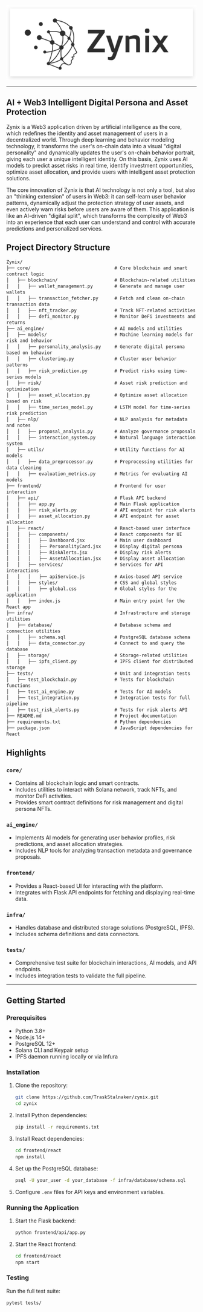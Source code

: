![image-20250126190328631](README.assets/image-20250126190328631.png)

---



## AI + Web3 Intelligent Digital Persona and Asset Protection

Zynix is a Web3 application driven by artificial intelligence as the core, which redefines the identity and asset management of users in a decentralized world. Through deep learning and behavior modeling technology, it transforms the user's on-chain data into a visual "digital personality" and dynamically updates the user's on-chain behavior portrait, giving each user a unique intelligent identity. On this basis, Zynix uses AI models to predict asset risks in real time, identify investment opportunities, optimize asset allocation, and provide users with intelligent asset protection solutions. 

The core innovation of Zynix is that AI technology is not only a tool, but also an "thinking extension" of users in Web3: it can self-learn user behavior patterns, dynamically adjust the protection strategy of user assets, and even actively warn risks before users are aware of them. This application is like an AI-driven "digital split", which transforms the complexity of Web3 into an experience that each user can understand and control with accurate predictions and personalized services.

## Project Directory Structure

```
Zynix/
├── core/                               # Core blockchain and smart contract logic
│   ├── blockchain/                     # Blockchain-related utilities
│   │   ├── wallet_management.py        # Generate and manage user wallets
│   │   ├── transaction_fetcher.py      # Fetch and clean on-chain transaction data
│   │   ├── nft_tracker.py              # Track NFT-related activities
│   │   ├── defi_monitor.py             # Monitor DeFi investments and returns
├── ai_engine/                          # AI models and utilities
│   ├── models/                         # Machine learning models for risk and behavior
│   │   ├── personality_analysis.py     # Generate digital persona based on behavior
│   │   ├── clustering.py               # Cluster user behavior patterns
│   │   ├── risk_prediction.py          # Predict risks using time-series models
│   ├── risk/                           # Asset risk prediction and optimization
│   │   ├── asset_allocation.py         # Optimize asset allocation based on risk
│   │   ├── time_series_model.py        # LSTM model for time-series risk prediction
│   ├── nlp/                            # NLP analysis for metadata and notes
│   │   ├── proposal_analysis.py        # Analyze governance proposals
│   │   ├── interaction_system.py       # Natural language interaction system
│   ├── utils/                          # Utility functions for AI models
│   │   ├── data_preprocessor.py        # Preprocessing utilities for data cleaning
│   │   ├── evaluation_metrics.py       # Metrics for evaluating AI models
├── frontend/                           # Frontend for user interaction
│   ├── api/                            # Flask API backend
│   │   ├── app.py                      # Main Flask application
│   │   ├── risk_alerts.py              # API endpoint for risk alerts
│   │   ├── asset_allocation.py         # API endpoint for asset allocation
│   ├── react/                          # React-based user interface
│   │   ├── components/                 # React components for UI
│   │   │   ├── Dashboard.jsx           # Main user dashboard
│   │   │   ├── PersonalityCard.jsx     # Display digital persona
│   │   │   ├── RiskAlerts.jsx          # Display risk alerts
│   │   │   ├── AssetAllocation.jsx     # Display asset allocation
│   │   ├── services/                   # Services for API interactions
│   │   │   ├── apiService.js           # Axios-based API service
│   │   ├── styles/                     # CSS and global styles
│   │   │   ├── global.css              # Global styles for the application
│   │   ├── index.js                    # Main entry point for the React app
├── infra/                              # Infrastructure and storage utilities
│   ├── database/                       # Database schema and connection utilities
│   │   ├── schema.sql                  # PostgreSQL database schema
│   │   ├── data_connector.py           # Connect to and query the database
│   ├── storage/                        # Storage-related utilities
│   │   ├── ipfs_client.py              # IPFS client for distributed storage
├── tests/                              # Unit and integration tests
│   ├── test_blockchain.py              # Tests for blockchain functions
│   ├── test_ai_engine.py               # Tests for AI models
│   ├── test_integration.py             # Integration tests for full pipeline
│   ├── test_risk_alerts.py             # Tests for risk alerts API
├── README.md                           # Project documentation
├── requirements.txt                    # Python dependencies
├── package.json                        # JavaScript dependencies for React
```

## Highlights

### `core/`
- Contains all blockchain logic and smart contracts.
- Includes utilities to interact with Solana network, track NFTs, and monitor DeFi activities.
- Provides smart contract definitions for risk management and digital persona NFTs.

### `ai_engine/`
- Implements AI models for generating user behavior profiles, risk predictions, and asset allocation strategies.
- Includes NLP tools for analyzing transaction metadata and governance proposals.

### `frontend/`
- Provides a React-based UI for interacting with the platform.
- Integrates with Flask API endpoints for fetching and displaying real-time data.

### `infra/`
- Handles database and distributed storage solutions (PostgreSQL, IPFS).
- Includes schema definitions and data connectors.

### `tests/`
- Comprehensive test suite for blockchain interactions, AI models, and API endpoints.
- Includes integration tests to validate the full pipeline.

---

## Getting Started

### Prerequisites
- Python 3.8+
- Node.js 14+
- PostgreSQL 12+
- Solana CLI and Keypair setup
- IPFS daemon running locally or via Infura

### Installation
1. Clone the repository:
   ```bash
   git clone https://github.com/TraskStalnaker/zynix.git
   cd zynix

2. Install Python dependencies:
   ```bash
   pip install -r requirements.txt
   ```
3. Install React dependencies:
   ```bash
   cd frontend/react
   npm install
   ```
4. Set up the PostgreSQL database:
   ```bash
   psql -U your_user -d your_database -f infra/database/schema.sql
   ```
5. Configure `.env` files for API keys and environment variables.

### Running the Application
1. Start the Flask backend:
   ```bash
   python frontend/api/app.py
   ```
2. Start the React frontend:
   ```bash
   cd frontend/react
   npm start
   ```

### Testing
Run the full test suite:
```bash
pytest tests/
```

